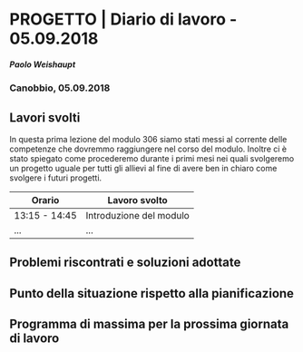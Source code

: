 

# PROGETTO | Diario di lavoro - 05.09.2018
##### Paolo Weishaupt
### Canobbio, 05.09.2018

## Lavori svolti
In questa prima lezione del modulo 306 siamo stati messi al corrente delle competenze che dovremmo raggiungere nel corso del modulo.
Inoltre ci è stato spiegato come procederemo durante i primi mesi nei quali svolgeremo un progetto uguale per tutti gli allievi al fine di avere ben in chiaro come svolgere i futuri progetti.


|Orario          |Lavoro svolto                 |
|----------------|------------------------------|
|13:15 - 14:45   |Introduzione del modulo       |
|...             |...                           |

##  Problemi riscontrati e soluzioni adottate


##  Punto della situazione rispetto alla pianificazione


## Programma di massima per la prossima giornata di lavoro
